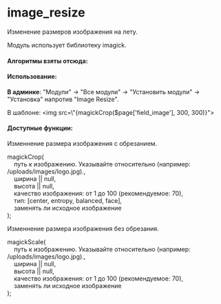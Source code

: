# image_resize
Изменение размеров изображения на лету.

Модуль использует библиотеку imagick.

<h4>Алгоритмы взяты отсюда:</h4>
<p><a href="https://github.com/tim-reynolds/crop/tree/UpdateEntropyAlgorithm"></a></p>

<h4>Использование:</h4>
<p><b>В админке</b>: "Модули" -> "Все модули" -> "Установить модули" -> "Установка" напротив "Image Resize".</p>
<p>В шаблоне: &lt;img src=\"{magickCrop($page['field_image'], 300, 300)}"&gt;</p>

<h4>Доступные функции:</h4>
<p>Изменнение размера изображения с обрезанием.<p>
<p>magickCrop(<br>
&nbsp;&nbsp;&nbsp;&nbsp;путь к изображению. Указывайте относительно (например: /uploads/images/logo.jpg).,<br>
&nbsp;&nbsp;&nbsp;&nbsp;ширина || null,<br>
&nbsp;&nbsp;&nbsp;&nbsp;высота || null,<br>
&nbsp;&nbsp;&nbsp;&nbsp;качество изображения: от 1 до 100 (рекомендуемое: 70),<br>
&nbsp;&nbsp;&nbsp;&nbsp;тип: [center, entropy, balanced, face],<br>
&nbsp;&nbsp;&nbsp;&nbsp;заменять ли исходное изображение<br>
);</p>

<p>Изменнение размера изображения без обрезания.</p>
<p>magickScale(<br>
&nbsp;&nbsp;&nbsp;&nbsp;путь к изображению. Указывайте относительно (например: /uploads/images/logo.jpg).,<br>
&nbsp;&nbsp;&nbsp;&nbsp;ширина || null,<br>
&nbsp;&nbsp;&nbsp;&nbsp;высота || null,<br>
&nbsp;&nbsp;&nbsp;&nbsp;качество изображения: от 1 до 100 (рекомендуемое: 70),<br>
&nbsp;&nbsp;&nbsp;&nbsp;заменять ли исходное изображение<br>
);</p>
